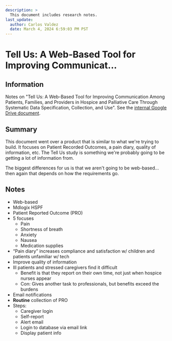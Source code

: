 ```yaml
---
description: >
  This document includes research notes.
last_update:
  author: Carlos Valdez
  date: March 4, 2024 6:59:03 PM PST
---
```


# Tell Us: A Web-Based Tool for Improving Communicat...

## Information

Notes on "Tell Us: A Web-Based Tool for Improving Communication Among Patients, Families, and Providers in Hospice and Palliative Care Through Systematic Data Specification, Collection, and Use". See the [internal Google Drive document](https://drive.google.com/file/d/1k0dTcPhjcFmp60jwTHyIBwaQUM2ZNLTa/).

## Summary

This document went over a product that is similar to what we're trying to build. It focuses on Patient Recorded Outcomes, a pain diary, quality of information, etc. The Tell Us study is something we're probably going to be getting a lot of information from.

The biggest differences for us is that we aren't going to be web-based... then again that depends on how the requirements go.

## Notes

- Web-based
- Mdlogix HSPF
- Patient Reported Outcome (PRO)
- 5 focuses
  - Pain
  - Shortness of breath
  - Anxiety
  - Nausea
  - Medication supplies
- “Pain diary” increases compliance and satisfaction w/ children and patients unfamiliar w/ tech
- Improve quality of information
- Ill patients and stressed caregivers find it difficult
  - Benefit is that they report on their own time, not just when hospice nurses appear
  - Con: Gives another task to professionals, but benefits exceed the burdens
- Email notifications
- **Routine** collection of PRO
- Steps:
  - Caregiver login
  - Self-report
  - Alert email
  - Login to database via email link
  - Display patient info
